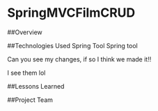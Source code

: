 # SpringMVCFilmCRUD

##Overview

##Technologies Used
Spring Tool
Spring tool

Can you see my changes, if so I think we made it!!

I see them lol

##Lessons Learned

##Project Team